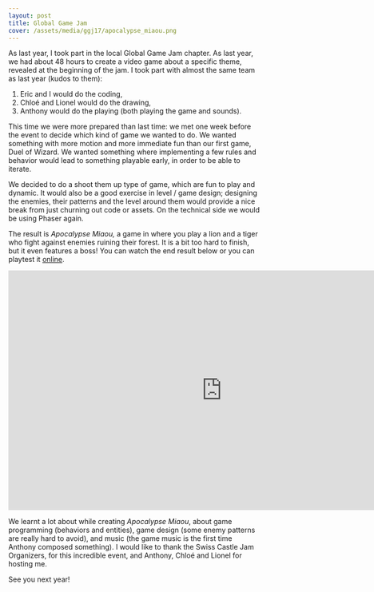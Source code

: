 ```yaml
---
layout: post
title: Global Game Jam
cover: /assets/media/ggj17/apocalypse_miaou.png
---
```

As last year, I took part in the local Global Game Jam chapter.
As last year, we had about 48 hours to create a video game about a specific theme, revealed at the beginning of the jam.
I took part with almost the same team as last year (kudos to them):

1.  Eric and I would do the coding,
2.  Chloé and Lionel would do the drawing,
3.  Anthony would do the playing (both playing the game and sounds).

This time we were more prepared than last time: we met one week before the event to decide which kind of game we wanted to do.
We wanted something with more motion and more immediate fun than our first game, Duel of Wizard.
We wanted something where implementing a few rules and behavior would lead to something playable early, in order to be able to iterate.

We decided to do a shoot them up type of game, which are fun to play and dynamic.
It would also be a good exercise in level / game design; designing the enemies, their patterns and the level around them would provide a nice break from just churning out code or assets.
On the technical side we would be using Phaser again.

The result is *Apocalypse Miaou,* a game in where you play a lion and a tiger who fight against enemies ruining their forest.
It is a bit too hard to finish, but it even features a boss!
You can watch the end result below or you can playtest it [online](http://edupertuis.net/ApocalypseMiaou/).

<div class="ytvideo">
<iframe width="854" height="480" src="https://www.youtube.com/embed/zzv6pK40rCI" frameborder="0" allowfullscreen></iframe>
</div>

We learnt a lot about while creating *Apocalypse Miaou*, about game programming (behaviors and entities), game design (some enemy patterns are really hard to avoid), and music (the game music is the first time Anthony composed something).
I would like to thank the Swiss Castle Jam Organizers, for this incredible event, and Anthony, Chloé and Lionel for hosting me.

See you next year!
